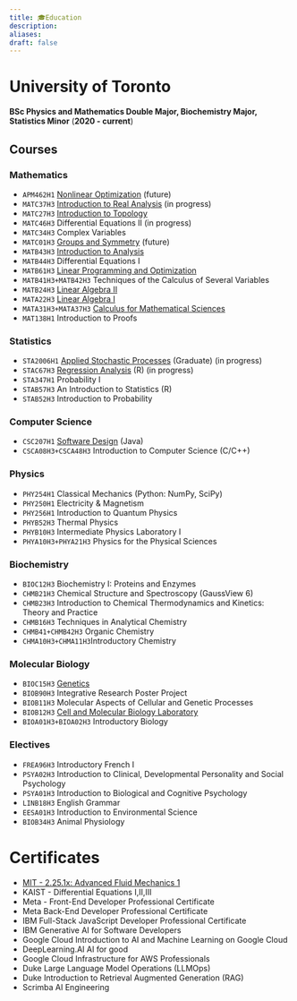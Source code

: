 ```yaml
---
title: 🎓Education
description: 
aliases: 
draft: false
---
```

# University of Toronto 
**BSc Physics and Mathematics Double Major, Biochemistry Major, Statistics Minor** 
(**2020 - current**)
## Courses 
### Mathematics 
- `APM462H1` [Nonlinear Optimization](https://artsci.calendar.utoronto.ca/course/apm462h1) (future)
- `MATC37H3` [Introduction to Real Analysis](https://utsc.calendar.utoronto.ca/course/matc37h3) (in progress)
- `MATC27H3` [Introduction to Topology](https://utsc.calendar.utoronto.ca/course/matc27h3)
- `MATC46H3` Differential Equations II (in progress)
- `MATC34H3` Complex Variables
- `MATC01H3` [Groups and Symmetry](https://utsc.calendar.utoronto.ca/course/matc01h3) (future)
- `MATB43H3` [Introduction to Analysis](https://utsc.calendar.utoronto.ca/course/matb43h3)
- `MATB44H3` Differential Equations I
- `MATB61H3` [Linear Programming and Optimization](https://utsc.calendar.utoronto.ca/course/matb61h3)
- `MATB41H3+MATB42H3` Techniques of the Calculus of Several Variables 
- `MATB24H3` [Linear Algebra II](https://utsc.calendar.utoronto.ca/course/matb24h3)
- `MATA22H3` [Linear Algebra I](https://utsc.calendar.utoronto.ca/course/mata22h3)
- `MATA31H3+MATA37H3` [Calculus for Mathematical Sciences](https://utsc.calendar.utoronto.ca/course/mata37h3)
- `MAT138H1` Introduction to Proofs
### Statistics 
- `STA2006H1` [Applied Stochastic Processes](https://www.statistics.utoronto.ca/graduate/graduate-course-descriptions/) (Graduate) (in progress)
- `STAC67H3` [Regression Analysis](https://utsc.calendar.utoronto.ca/course/stac67h3) (R) (in progress)
- `STA347H1` Probability I
- `STAB57H3` An Introduction to Statistics (R)
- `STAB52H3` Introduction to Probability
### Computer Science 
- `CSC207H1` [Software Design](https://artsci.calendar.utoronto.ca/course/csc207h1) (Java)
- `CSCA08H3+CSCA48H3` Introduction to Computer Science (C/C++)
### Physics 
- `PHY254H1` Classical Mechanics (Python: NumPy, SciPy)
- `PHY250H1` Electricity & Magnetism
- `PHY256H1` Introduction to Quantum Physics
- `PHYB52H3` Thermal Physics
- `PHYB10H3` Intermediate Physics Laboratory I
- `PHYA10H3+PHYA21H3` Physics for the Physical Sciences
### Biochemistry 
- `BIOC12H3` Biochemistry I: Proteins and Enzymes
- `CHMB21H3` Chemical Structure and Spectroscopy (GaussView 6)
- `CHMB23H3` Introduction to Chemical Thermodynamics and Kinetics: Theory and Practice
- `CHMB16H3` Techniques in Analytical Chemistry
- `CHMB41+CHMB42H3` Organic Chemistry 
- `CHMA10H3+CHMA11H3`Introductory Chemistry
### Molecular Biology 
- `BIOC15H3` [Genetics](https://utsc.calendar.utoronto.ca/course/bioc15h3)
- `BIOB90H3` Integrative Research Poster Project
- `BIOB11H3` Molecular Aspects of Cellular and Genetic Processes
- `BIOB12H3` [Cell and Molecular Biology Laboratory](https://utsc.calendar.utoronto.ca/course/biob12h3)
- `BIOA01H3+BIOA02H3` Introductory Biology
### Electives
- `FREA96H3` Introductory French I
- `PSYA02H3` Introduction to Clinical, Developmental Personality and Social Psychology
- `PSYA01H3` Introduction to Biological and Cognitive Psychology
- `LINB18H3` English Grammar
- `EESA01H3` Introduction to Environmental Science
- `BIOB34H3` Animal Physiology
# Certificates
- [MIT - 2.25.1x: Advanced Fluid Mechanics 1](https://courses.edx.org/certificates/2a83e4a4cc9c4dc18e6c5fae2766a912)
- KAIST - Differential Equations I,II,III
- Meta - Front-End Developer Professional Certificate
- Meta Back-End Developer Professional Certificate
- IBM Full-Stack JavaScript Developer Professional Certificate
- IBM Generative AI for Software Developers
- Google Cloud Introduction to AI and Machine Learning on Google Cloud
- DeepLearning.AI AI for good
- Google Cloud Infrastructure for AWS Professionals
- Duke Large Language Model Operations (LLMOps)
- Duke Introduction to Retrieval Augmented Generation (RAG)
- Scrimba AI Engineering
